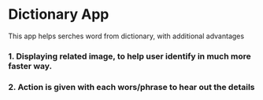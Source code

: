 # Dictionary App
This app helps serches word from dictionary, with additional advantages

### 1. Displaying related image, to help user identify in much more faster way.
### 2. Action is given with each wors/phrase to hear out the details

